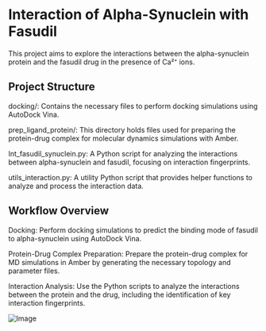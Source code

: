 # Interaction of Alpha-Synuclein with Fasudil

This project aims to explore the interactions between the alpha-synuclein protein and the fasudil drug in the presence of Ca²⁺ ions.

## Project Structure

docking/: Contains the necessary files to perform docking simulations using AutoDock Vina.

prep_ligand_protein/: This directory holds files used for preparing the protein-drug complex for molecular dynamics simulations with Amber.

Int_fasudil_synuclein.py: A Python script for analyzing the interactions between alpha-synuclein and fasudil, focusing on interaction fingerprints. 

utils_interaction.py: A utility Python script that provides helper functions to analyze and process the interaction data.

## Workflow Overview

Docking: Perform docking simulations to predict the binding mode of fasudil to alpha-synuclein using AutoDock Vina.

Protein-Drug Complex Preparation: Prepare the protein-drug complex for MD simulations in Amber by generating the necessary topology and parameter files.

Interaction Analysis: Use the Python scripts to analyze the interactions between the protein and the drug, including the identification of key interaction fingerprints.

![Image](https://github.com/user-attachments/assets/2e397ae9-07da-4a05-89ca-b3a524e8beb3)
